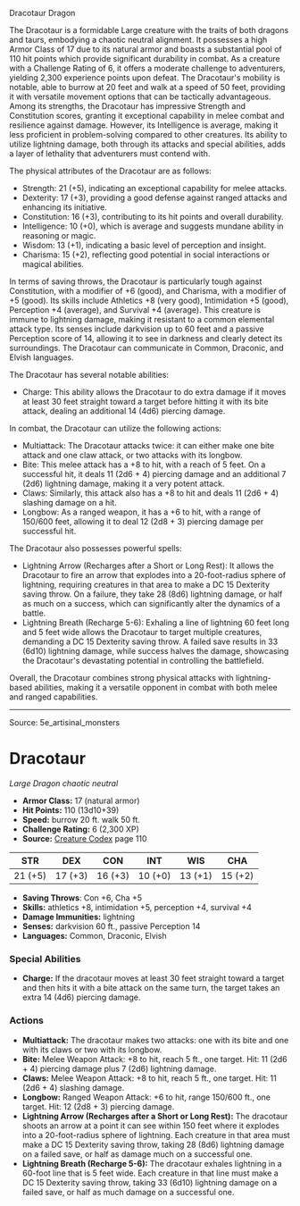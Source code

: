 <MonsterName/>Dracotaur</MonsterName>
<CreatureType/>Dragon</CreatureType>

<summary>The Dracotaur is a formidable Large creature with the traits of both dragons and taurs, embodying a chaotic neutral alignment. It possesses a high Armor Class of 17 due to its natural armor and boasts a substantial pool of 110 hit points which provide significant durability in combat. As a creature with a Challenge Rating of 6, it offers a moderate challenge to adventurers, yielding 2,300 experience points upon defeat. The Dracotaur's mobility is notable, able to burrow at 20 feet and walk at a speed of 50 feet, providing it with versatile movement options that can be tactically advantageous. Among its strengths, the Dracotaur has impressive Strength and Constitution scores, granting it exceptional capability in melee combat and resilience against damage. However, its Intelligence is average, making it less proficient in problem-solving compared to other creatures. Its ability to utilize lightning damage, both through its attacks and special abilities, adds a layer of lethality that adventurers must contend with.</summary>

<detail>

The physical attributes of the Dracotaur are as follows:
- Strength: 21 (+5), indicating an exceptional capability for melee attacks.
- Dexterity: 17 (+3), providing a good defense against ranged attacks and enhancing its initiative.
- Constitution: 16 (+3), contributing to its hit points and overall durability.
- Intelligence: 10 (+0), which is average and suggests mundane ability in reasoning or magic.
- Wisdom: 13 (+1), indicating a basic level of perception and insight.
- Charisma: 15 (+2), reflecting good potential in social interactions or magical abilities.

In terms of saving throws, the Dracotaur is particularly tough against Constitution, with a modifier of +6 (good), and Charisma, with a modifier of +5 (good). Its skills include Athletics +8 (very good), Intimidation +5 (good), Perception +4 (average), and Survival +4 (average). This creature is immune to lightning damage, making it resistant to a common elemental attack type. Its senses include darkvision up to 60 feet and a passive Perception score of 14, allowing it to see in darkness and clearly detect its surroundings. The Dracotaur can communicate in Common, Draconic, and Elvish languages.

The Dracotaur has several notable abilities:
- Charge: This ability allows the Dracotaur to do extra damage if it moves at least 30 feet straight toward a target before hitting it with its bite attack, dealing an additional 14 (4d6) piercing damage.

In combat, the Dracotaur can utilize the following actions:
- Multiattack: The Dracotaur attacks twice: it can either make one bite attack and one claw attack, or two attacks with its longbow.
- Bite: This melee attack has a +8 to hit, with a reach of 5 feet. On a successful hit, it deals 11 (2d6 + 4) piercing damage and an additional 7 (2d6) lightning damage, making it a very potent attack.
- Claws: Similarly, this attack also has a +8 to hit and deals 11 (2d6 + 4) slashing damage on a hit.
- Longbow: As a ranged weapon, it has a +6 to hit, with a range of 150/600 feet, allowing it to deal 12 (2d8 + 3) piercing damage per successful hit.

The Dracotaur also possesses powerful spells:
- Lightning Arrow (Recharges after a Short or Long Rest): It allows the Dracotaur to fire an arrow that explodes into a 20-foot-radius sphere of lightning, requiring creatures in that area to make a DC 15 Dexterity saving throw. On a failure, they take 28 (8d6) lightning damage, or half as much on a success, which can significantly alter the dynamics of a battle.
- Lightning Breath (Recharge 5-6): Exhaling a line of lightning 60 feet long and 5 feet wide allows the Dracotaur to target multiple creatures, demanding a DC 15 Dexterity saving throw. A failed save results in 33 (6d10) lightning damage, while success halves the damage, showcasing the Dracotaur's devastating potential in controlling the battlefield.

Overall, the Dracotaur combines strong physical attacks with lightning-based abilities, making it a versatile opponent in combat with both melee and ranged capabilities.</detail>



---

Source: 5e_artisinal_monsters

# Dracotaur

*Large* *Dragon* *chaotic neutral*

- **Armor Class:** 17 (natural armor)
- **Hit Points:** 110 (13d10+39)
- **Speed:** burrow 20 ft. walk 50 ft.
- **Challenge Rating:** 6 (2,300 XP)
- **Source:** [Creature Codex](https://koboldpress.com/kpstore/product/creature-codex-for-5th-edition-dnd) page 110

| STR | DEX | CON | INT | WIS | CHA |
| --- | --- | --- | --- | --- | --- |
| 21 (+5) | 17 (+3) | 16 (+3) | 10 (+0) | 13 (+1) | 15 (+2) |

- **Saving Throws**: Con +6, Cha +5
- **Skills:** athletics +8, intimidation +5, perception +4, survival +4
- **Damage Immunities:** lightning
- **Senses:** darkvision 60 ft., passive Perception 14
- **Languages:** Common, Draconic, Elvish

### Special Abilities

- **Charge:** If the dracotaur moves at least 30 feet straight toward a target and then hits it with a bite attack on the same turn, the target takes an extra 14 (4d6) piercing damage.

### Actions

- **Multiattack:** The dracotaur makes two attacks: one with its bite and one with its claws or two with its longbow.
- **Bite:** Melee Weapon Attack: +8 to hit, reach 5 ft., one target. Hit: 11 (2d6 + 4) piercing damage plus 7 (2d6) lightning damage.
- **Claws:** Melee Weapon Attack: +8 to hit, reach 5 ft., one target. Hit: 11 (2d6 + 4) slashing damage.
- **Longbow:** Ranged Weapon Attack: +6 to hit, range 150/600 ft., one target. Hit: 12 (2d8 + 3) piercing damage.
- **Lightning Arrow (Recharges after a Short or Long Rest):** The dracotaur shoots an arrow at a point it can see within 150 feet where it explodes into a 20-foot-radius sphere of lightning. Each creature in that area must make a DC 15 Dexterity saving throw, taking 28 (8d6) lightning damage on a failed save, or half as damage much on a successful one.
- **Lightning Breath (Recharge 5-6):** The dracotaur exhales lightning in a 60-foot line that is 5 feet wide. Each creature in that line must make a DC 15 Dexterity saving throw, taking 33 (6d10) lightning damage on a failed save, or half as much damage on a successful one.




